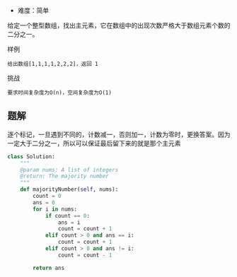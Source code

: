 + 难度：简单

给定一个整型数组，找出主元素，它在数组中的出现次数严格大于数组元素个数的二分之一。

样例

    给出数组[1,1,1,1,2,2,2]，返回 1

挑战

    要求时间复杂度为O(n)，空间复杂度为O(1)

## 题解

逐个标记，一旦遇到不同的，计数减一，否则加一，计数为零时，更换答案。因为一定大于二分之一，所以可以保证最后留下来的就是那个主元素

```python
class Solution:
    """
    @param nums: A list of integers
    @return: The majority number
    """
    def majorityNumber(self, nums):
        count = 0
        ans = 0
        for i in nums:
            if count == 0:
                ans = i
                count = count + 1
            elif count > 0 and ans == i:
                count = count + 1
            elif count > 0 and ans != i:
                count = count - 1

        return ans
```